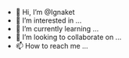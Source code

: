 - 👋 Hi, I’m @Ignaket
- 👀 I’m interested in ...
- 🌱 I’m currently learning ...
- 💞️ I’m looking to collaborate on ...
- 📫 How to reach me ...

<!---
Ignaket/Ignaket is a ✨ special ✨ repository because its `README.md` (this file) appears on your GitHub profile.
You can click the Preview link to take a look at your changes.
--->

